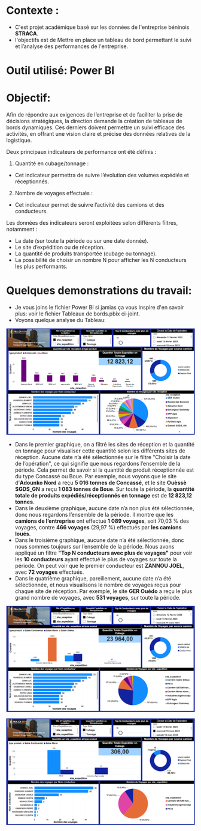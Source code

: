 # Contexte :

- C'est projet académique basé sur les données de l'entreprise béninois **STRACA**.
- l'objectifs est de Mettre en place un tableau de bord permettant le suivi et l’analyse des performances de l'entreprise.
  
# Outil utilisé: Power BI

# Objectif: 

Afin de répondre aux exigences de l’entreprise et de faciliter la prise de décisions stratégiques, la direction demande la création de tableaux de bords dynamiques. Ces derniers
doivent permettre un suivi efficace des activités, en offrant une vision claire et précise des données relatives de la logistique. 

Deux principaux indicateurs de performance ont été définis :
1. Quantité en cubage/tonnage :
 - Cet indicateur permettra de suivre l’évolution des volumes expédiés et réceptionnés.
2. Nombre de voyages effectués :
 - Cet indicateur permet de suivre l’activité des camions et des conducteurs.

Les données des indicateurs seront exploitées selon différents filtres, notamment :
- La date (sur toute la période ou sur une date donnée).
- Le site d’expédition ou de réception.
- La quantité de produits transportée (cubage ou tonnage).
- La possibilité de choisir un nombre N pour afficher les N conducteurs les plus performants.

# Quelques demonstrations du travail:
- Je vous joins le fichier Power BI si jamias ça vous inspire d'en savoir plus: voir le fichier Tableaux de bords.pbix ci-joint.
- Voyons quelque analyse du Tableau:

![image](https://github.com/Hadad-Ahmed-Ali/Tableaux-des-bord/blob/main/1.png)
- Dans le premier graphique, on a filtré les sites de réception et la quantité en tonnage pour visualiser cette quantité selon les différents sites de réception. Aucune date n’a été sélectionnée sur le filtre "Choisir la date de l’opération", ce qui signifie que nous regardons l’ensemble de la période. Cela permet de savoir si la quantité de produit réceptionnée est du type Concassé ou Boue.
Par exemple, nous voyons que le site d’**Adounko Nord** a reçu **5 016 tonnes de Concassé**, et le site **Ouèssè SGDS_GN** a reçu **1 083 tonnes de Boue**. Sur toute
la période, la **quantité totale de produits expédiés/réceptionnés en tonnage** est de **12 823,12 tonnes**.
- Dans le deuxième graphique, aucune date n’a non plus été sélectionnée, donc nous regardons l’ensemble de la période. Il montre que les **camions de l’entreprise** ont effectué **1 089 voyages**, soit 70,03 % des voyages, contre **466 voyages** (29,97 %) effectués par **les camions loués**.
- Dans le troisième graphique, aucune date n’a été sélectionnée, donc nous sommes toujours sur l’ensemble de la période. Nous avons appliqué un filtre **"Top N conducteurs avec plus de voyages"** pour voir les **10 conducteurs** ayant effectué le plus de voyages sur toute la période. On peut voir que le premier conducteur est **ZANNOU JOEL**, avec **72 voyages** effectués.
- Dans le quatrième graphique, pareillement, aucune date n’a été sélectionnée, et nous visualisons le nombre de voyages reçus pour chaque site de réception. Par exemple, le site **GER Ouèdo** a reçu le plus grand nombre de voyages, avec **531 voyages**, sur toute la période.

![image](https://github.com/Hadad-Ahmed-Ali/Tableaux-des-bord/blob/main/4.png)

![image](https://github.com/Hadad-Ahmed-Ali/Tableaux-des-bord/blob/main/5.png)
